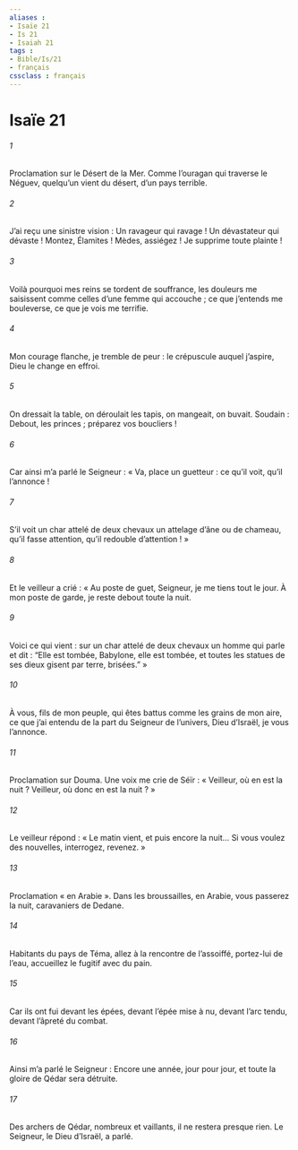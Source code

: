 ```yaml
---
aliases : 
- Isaïe 21
- Is 21
- Isaiah 21
tags : 
- Bible/Is/21
- français
cssclass : français
---
```


# Isaïe 21

###### 1
Proclamation sur le Désert de la Mer.
Comme l’ouragan qui traverse le Néguev,
quelqu’un vient du désert, d’un pays terrible.
###### 2
J’ai reçu une sinistre vision :
Un ravageur qui ravage ! Un dévastateur qui dévaste !
Montez, Élamites ! Mèdes, assiégez !
Je supprime toute plainte !
###### 3
Voilà pourquoi mes reins se tordent de souffrance,
les douleurs me saisissent
comme celles d’une femme qui accouche ;
ce que j’entends me bouleverse,
ce que je vois me terrifie.
###### 4
Mon courage flanche,
je tremble de peur :
le crépuscule auquel j’aspire,
Dieu le change en effroi.
###### 5
On dressait la table, on déroulait les tapis,
on mangeait, on buvait.
Soudain : Debout, les princes ;
préparez vos boucliers !
###### 6
Car ainsi m’a parlé le Seigneur :
« Va, place un guetteur :
ce qu’il voit, qu’il l’annonce !
###### 7
S’il voit un char attelé de deux chevaux
un attelage d’âne ou de chameau,
qu’il fasse attention,
qu’il redouble d’attention ! »
###### 8
Et le veilleur a crié :
« Au poste de guet, Seigneur,
je me tiens tout le jour.
À mon poste de garde,
je reste debout toute la nuit.
###### 9
Voici ce qui vient :
sur un char attelé de deux chevaux
un homme qui parle et dit :
“Elle est tombée, Babylone, elle est tombée,
et toutes les statues de ses dieux
gisent par terre, brisées.” »
###### 10
À vous, fils de mon peuple, qui êtes battus
comme les grains de mon aire,
ce que j’ai entendu
de la part du Seigneur de l’univers, Dieu d’Israël,
je vous l’annonce.
###### 11
Proclamation sur Douma.
Une voix me crie de Séïr :
« Veilleur, où en est la nuit ?
Veilleur, où donc en est la nuit ? »
###### 12
Le veilleur répond :
« Le matin vient, et puis encore la nuit…
Si vous voulez des nouvelles, interrogez,
revenez. »
###### 13
Proclamation « en Arabie ».
Dans les broussailles, en Arabie,
vous passerez la nuit,
caravaniers de Dedane.
###### 14
Habitants du pays de Téma,
allez à la rencontre de l’assoiffé,
portez-lui de l’eau,
accueillez le fugitif avec du pain.
###### 15
Car ils ont fui devant les épées,
devant l’épée mise à nu,
devant l’arc tendu,
devant l’âpreté du combat.
###### 16
Ainsi m’a parlé le Seigneur :
Encore une année, jour pour jour,
et toute la gloire de Qédar sera détruite.
###### 17
Des archers de Qédar, nombreux et vaillants,
il ne restera presque rien.
Le Seigneur, le Dieu d’Israël, a parlé.
